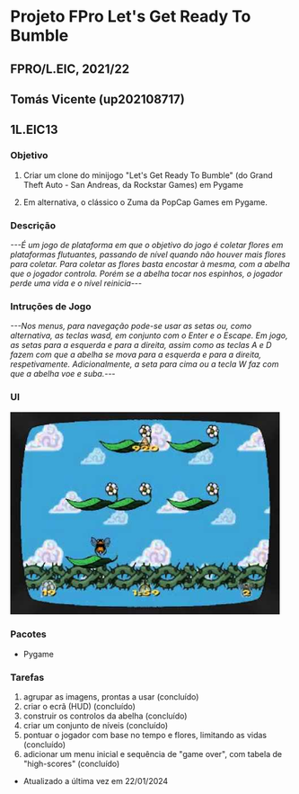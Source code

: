 # Projeto FPro Let's Get Ready To Bumble
## FPRO/L.EIC, 2021/22
## Tomás Vicente (up202108717)
## 1L.EIC13

### Objetivo

1. Criar um clone do minijogo "Let's Get Ready To Bumble" (do Grand Theft Auto - San Andreas, da Rockstar Games) em Pygame

2. Em alternativa, o clássico o Zuma da PopCap Games em Pygame.
<!--
### Repositório de código

1) Link para o repositório do GitHub: https://github.com/tomasvicente3/FPro-Project

2) Adicionar, como colaborador com permissão de leitura (*role read*):

- https://github.com/AfonsoSalgadoSousa
- https://github.com/jlopes60
- https://github.com/nmacedo
- https://github.com/rpmcruz
- https://github.com/eSoares
- https://github.com/pbv
- https://github.com/imdcode
- https://github.com/acoelho-fe-up-pt
-->
### Descrição

*---É um jogo de plataforma em que o objetivo do jogo é coletar flores em plataformas flutuantes, passando de nível quando não houver mais flores para coletar. 
Para coletar as flores basta encostar à mesma, com a abelha que o jogador controla. 
Porém se a abelha tocar nos espinhos, o jogador perde uma vida e o nível reinicia---*

### Intruções de Jogo

*---Nos menus, para navegação pode-se usar as setas ou, como alternativa, as teclas wasd, em conjunto com o Enter e o Escape.
Em jogo, as setas para a esquerda e para a direita, assim como as teclas A e D fazem com que a abelha se mova para a esquerda e para a direita, respetivamente.
Adicionalmente, a seta para cima ou a tecla W faz com que a abelha voe e suba.---*

### UI

![UI](ui.jpg)

### Pacotes

- Pygame

### Tarefas

1. agrupar as imagens, prontas a usar (concluído)
2. criar o ecrã (HUD) (concluído)
3. construir os controlos da abelha (concluído)
4. criar um conjunto de níveis (concluído)
5. pontuar o jogador com base no tempo e flores, limitando as vidas (concluído)
6. adicionar um menu inicial e sequência de "game over", com tabela de "high-scores" (concluído)

- Atualizado a última vez em 22/01/2024
